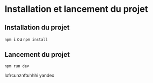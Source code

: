 # Installation et lancement du projet 
 
## Installation du projet 

` npm i ` ou ` npm install `

## Lancement du projet 

` npm run dev `

lofrcunznftuhhhi yandex